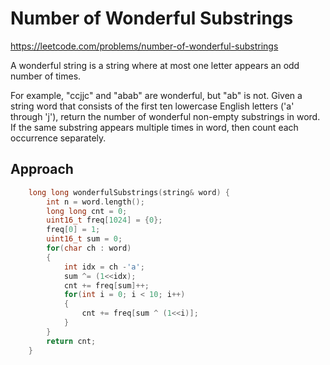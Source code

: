 # Number of Wonderful Substrings

https://leetcode.com/problems/number-of-wonderful-substrings

A wonderful string is a string where at most one letter appears an odd number of times.

For example, "ccjjc" and "abab" are wonderful, but "ab" is not.
Given a string word that consists of the first ten lowercase English letters ('a' through 'j'), return the number of wonderful non-empty substrings in word. If the same substring appears multiple times in word, then count each occurrence separately.


## Approach 

``` C++
    long long wonderfulSubstrings(string& word) {
        int n = word.length();
        long long cnt = 0;
        uint16_t freq[1024] = {0};
        freq[0] = 1;
        uint16_t sum = 0;
        for(char ch : word)
        {
            int idx = ch -'a';
            sum ^= (1<<idx);
            cnt += freq[sum]++;
            for(int i = 0; i < 10; i++)
            {
                cnt += freq[sum ^ (1<<i)];
            }
        }
        return cnt;
    }
```